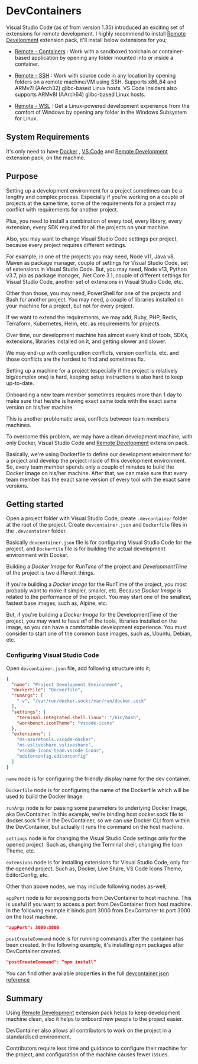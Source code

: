 # DevContainers

Visual Studio Code (as of from version 1.35) introduced an exciting set of extensions for remote development. I highly recommend to install [Remote Development](https://marketplace.visualstudio.com/items?itemName=ms-vscode-remote.vscode-remote-extensionpack) extension pack, it'll install below extensions for you;

* [Remote - Containers](https://aka.ms/vscode-remote/download/containers) : Work with a sandboxed toolchain or container-based application by opening any folder mounted into or inside a container.

* [Remote - SSH](https://aka.ms/vscode-remote/download/ssh) : Work with source code in any location by opening folders on a remote machine/VM using SSH. Supports x86_64 and ARMv7l (AArch32) glibc-based Linux hosts. VS Code Insiders also supports ARMv8l (AArch64) glibc-based Linux hosts.

* [Remote - WSL](https://aka.ms/vscode-remote/download/wsl) : Get a Linux-powered development experience from the comfort of Windows by opening any folder in the Windows Subsystem for Linux.

## System Requirements

It's only need to have [Docker](https://hub.docker.com/?overlay=onboarding) , [VS Code](https://code.visualstudio.com/) and [Remote Development](https://marketplace.visualstudio.com/items?itemName=ms-vscode-remote.vscode-remote-extensionpack) extension pack, on the machine.

## Purpose

Setting up a development environment for a project sometimes can be a lengthy and complex process. Especially if you're working on a couple of projects at the same time, some of the requirements for a project may conflict with requirements for another project.

Plus, you need to install a combination of every tool, every library, every extension, every SDK required for all the projects on your machine.

Also, you may want to change Visual Studio Code settings per project, because every project requires different settings.

For example, in one of the projects you may need, Node v11, Java v8, Maven as package manager, couple of settings for Visual Studio Code, set of extensions in Visual Studio Code. But, you may need, Node v13, Python v3.7, pip as package manager, .Net Core 3.1, couple of different settings for Visual Studio Code, another set of extensions in Visual Studio Code, etc.

Other than those, you may need, PowerShell for one of the projects and Bash for another project. You may need, a couple of libraries installed on your machine for a project, but not for every project.

If we want to extend the requirements, we may add, Ruby, PHP, Redis, Terraform, Kubernetes, Helm, etc. as requirements for projects.

Over time, our development machine has almost every kind of tools, SDKs, extensions, libraries installed on it, and getting slower and slower.

We may end-up with configuration conflicts, version conflicts, etc. and those conflicts are the hardest to find and sometimes fix.

Setting up a machine for a project (especially if the project is relatively big/complex one) is hard, keeping setup instructions is also hard to keep up-to-date.

Onboarding a new team member sometimes requires more than 1 day to make sure that he/she is having exact same tools with the exact same version on his/her machine.

This is another problematic area, conflicts between team members' machines.

To overcome this problem, we may have a clean development machine, with only Docker, Visual Studio Code and [Remote Development](https://marketplace.visualstudio.com/items?itemName=ms-vscode-remote.vscode-remote-extensionpack) extension pack.

Basically, we're using Dockerfile to define our development environment for a project and develop the project inside of this development environment. So, every team member spends only a couple of minutes to build the Docker Image on his/her machine. After that, we can make sure that every team member has the exact same version of every tool with the exact same versions.

## Getting started

Open a project folder with Visual Studio Code, create `.devcontainer` folder at the root of the project. Create `devcontainer.json` and `Dockerfile` files in the `.devcontainer` folder.

Basically `devcontainer.json` file is for configuring Visual Studio Code for the project, and `Dockerfile` file is for building the actual development environment with Docker.

Building a _Docker Image_ for _RunTime_ of the project and _DevelopmentTime_ of the project is two different things.

If you're building a _Docker Image_ for the RunTime of the project, you most probably want to make it simpler, smaller, etc. Because _Docker Image_ is related to the performance of the project. You may start one of the smallest, fastest base images, such as, Alpine, etc.

But, if you're building a _Docker Image_ for the DevelopmentTime of the project, you may want to have _all_ of the tools, libraries installed on the image, so you can have a comfortable development experience. You must consider to start one of the common base images, such as, Ubuntu, Debian, etc.

### Configuring Visual Studio Code

Open `devcontainer.json` file, add following structure into it;

```json
{
  "name": "Project Development Environment",
  "dockerFile": "Dockerfile",
  "runArgs": [
    "-v", "/var/run/docker.sock:/var/run/docker.sock"
  ],
  "settings": {
    "terminal.integrated.shell.linux": "/bin/bash",
    "workbench.iconTheme": "vscode-icons"
  },
  "extensions": [
    "ms-azuretools.vscode-docker",
    "ms-vsliveshare.vsliveshare",
    "vscode-icons-team.vscode-icons",
    "editorconfig.editorconfig"
  ]
}
```

`name` node is for configuring the friendly display name for the dev container.

`Dockerfile` node is for configuring the name of the Dockerfile which will be used to build the Docker Image.

`runArgs` node is for passing some parameters to underlying Docker Image, aka DevContainer. In this example, we're binding host docker.sock file to docker.sock file in the DevContainer, so we can use Docker CLI from within the DevContainer, but actually it runs the command on the host machine.

`settings` node is for changing the Visual Studio Code settings only for the opened project. Such as, changing the Terminal shell, changing the Icon Theme, etc.

`extensions` node is for installing extensions for Visual Studio Code, only for the opened project. Such as, Docker, Live Share, VS Code Icons Theme, EditorConfig, etc.

Other than above nodes, we may include following nodes as-well;

`appPort` node is for exposing ports from DevContainer to host machine. This is useful if you want to access a port from DevContainer from host machine. In the following example it binds port 3000 from DevContainer to port 3000 on the host machine.

```json
"appPort": 3000:3000
```

`postCreateCommand` node is for running commands after the container has been created. In the following example, it's installing npm packages after DevContainer created.

```json
"postCreateCommand": "npm install"
```

You can find other available properties in the full [devcontainer.json reference](https://code.visualstudio.com/docs/remote/containers#_devcontainerjson-reference)

## Summary

Using [Remote Development](https://marketplace.visualstudio.com/items?itemName=ms-vscode-remote.vscode-remote-extensionpack) extension pack helps to keep development machine clean, also it helps to onboard new people to the project easier.

DevContainer also allows all contributors to work on the project in a standardised environment.

Contributors require less time and guidance to configure their machine for the project, and configuration of the machine causes fewer issues.

